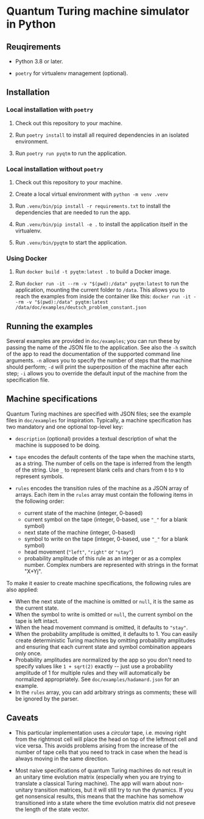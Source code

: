 # Quantum Turing machine simulator in Python

## Reuqirements

* Python 3.8 or later.

* `poetry` for virtualenv management (optional).

## Installation

### Local installation with `poetry`

1. Check out this repository to your machine.

2. Run `poetry install` to install all required dependencies in an isolated
   environment.

3. Run `poetry run pyqtm` to run the application.

### Local installation without `poetry`

1. Check out this repository to your machine.

2. Create a local virtual environment with `python -m venv .venv`

3. Run `.venv/bin/pip install -r requirements.txt` to install the dependencies
   that are needed to run the app.

4. Run `.venv/bin/pip install -e .` to install the application itself in the
   virtualenv.

5. Run `.venv/bin/pyqtm` to start the application.

### Using Docker

1. Run `docker build -t pyqtm:latest .` to build a Docker image.

2. Run `docker run -it --rm -v "$(pwd):/data" pyqtm:latest` to run the application,
   mounting the current folder to `/data`. This allows you to reach the
   examples from inside the container like this:
   `docker run -it --rm -v "$(pwd):/data" pyqtm:latest /data/doc/examples/deutsch_problem_constant.json`

## Running the examples

Several examples are provided in `doc/examples`; you can run these by passing
the name of the JSON file to the application. See also the `-h` switch of the
app to read the documentation of the supported command line arguments. `-n`
allows you to specify the number of steps that the machine should perform; `-d`
will print the superposition of the machine after each step; `-i` allows you to
override the default input of the machine from the specification file.

## Machine specifications

Quantum Turing machines are specified with JSON files; see the example files in
`doc/examples` for inspiration. Typically, a machine specification has two
mandatory and one optional top-level key:

* `description` (optional) provides a textual description of what the machine
  is supposed to be doing.

* `tape` encodes the default contents of the tape when the machine starts, as
  a string. The number of cells on the tape is inferred from the length of the
  string. Use `_` to represent blank cells and chars from `0` to `9` to
  represent symbols.

* `rules` encodes the transition rules of the machine as a JSON array of
  arrays. Each item in the `rules` array must contain the following items in
  the following order:

  - current state of the machine (integer, 0-based)
  - current symbol on the tape (integer, 0-based, use `"_"` for a blank symbol)
  - next state of the machine (integer, 0-based)
  - symbol to write on the tape (integer, 0-based, use `"_"` for a blank symbol)
  - head movement (`"left"`, `"right"` or `"stay"`)
  - probability amplitude of this rule as an integer or as a complex number.
    Complex numbers are represented with strings in the format "X+Yj".

To make it easier to create machine specifications, the following rules are
also applied:

* When the next state of the machine is omitted or `null`, it is the same as
  the current state.
* When the symbol to write is omitted or `null`, the current symbol on the tape
  is left intact.
* When the head movement command is omitted, it defaults to `"stay"`.
* When the probability amplitude is omitted, it defaults to 1. You can easily
  create deterministic Turing machines by omitting probability amplitudes and
  ensuring that each current state and symbol combination appears only once.
* Probability amplitudes are normalized by the app so you don't need to specify
  values like `1 + sqrt(2)` exactly -- just use a probability amplitude of 1
  for multiple rules and they will automatically be normalized appropriately.
  See `doc/examples/hadamard.json` for an example.
* In the `rules` array, you can add arbitrary strings as comments; these will
  be ignored by the parser.

## Caveats

* This particular implementation uses a _circular_ tape, i.e. moving right from
  the rightmost cell will place the head on top of the leftmost cell and vice
  versa. This avoids problems arising from the increase of the number of tape
  cells that you need to track in case when the head is always moving in the
  same direction.

* Most naive specifications of quantum Turing machines do not result in an
  unitary time evolution matrix (especially when you are trying to translate
  a classical Turing machine). The app will warn about non-unitary transition
  matrices, but it will still try to run the dynamics. If you get nonsensical
  results, this means that the machine has somehow transitioned into a state
  where the time evolution matrix did not preseve the length of the state vector.

